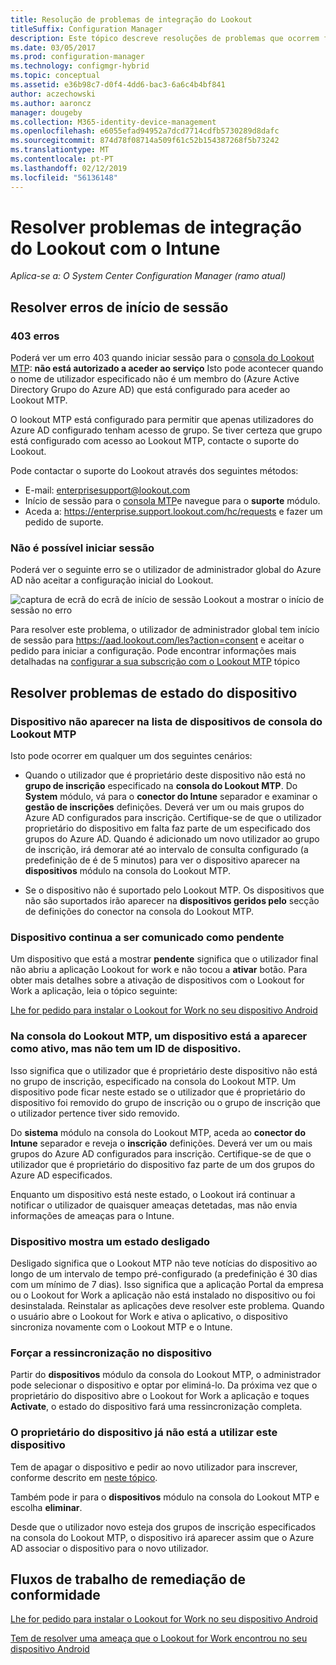 ```yaml
---
title: Resolução de problemas de integração do Lookout
titleSuffix: Configuration Manager
description: Este tópico descreve resoluções de problemas que ocorrem frequentemente com integração do Lookout.
ms.date: 03/05/2017
ms.prod: configuration-manager
ms.technology: configmgr-hybrid
ms.topic: conceptual
ms.assetid: e36b98c7-d0f4-4dd6-bac3-6a6c4b4bf841
author: aczechowski
ms.author: aaroncz
manager: dougeby
ms.collection: M365-identity-device-management
ms.openlocfilehash: e6055efad94952a7dcd7714cdfb5730289d8dafc
ms.sourcegitcommit: 874d78f08714a509f61c52b154387268f5b73242
ms.translationtype: MT
ms.contentlocale: pt-PT
ms.lasthandoff: 02/12/2019
ms.locfileid: "56136148"
---
```

# <a name="troubleshoot-lookout-integration-with-intune"></a>Resolver problemas de integração do Lookout com o Intune

*Aplica-se a: O System Center Configuration Manager (ramo atual)*

## <a name="troubleshoot-login-errors"></a>Resolver erros de início de sessão
### <a name="403-errors"></a>403 erros
Poderá ver um erro 403 quando iniciar sessão para o [consola do Lookout MTP](https://aad.lookout.com): **não está autorizado a aceder ao serviço** Isto pode acontecer quando o nome de utilizador especificado não é um membro do (Azure Active Directory Grupo do Azure AD) que está configurado para aceder ao Lookout MTP.

O lookout MTP está configurado para permitir que apenas utilizadores do Azure AD configurado tenham acesso de grupo. Se tiver certeza que grupo está configurado com acesso ao Lookout MTP, contacte o suporte do Lookout.

Pode contactar o suporte do Lookout através dos seguintes métodos:

* E-mail: enterprisesupport@lookout.com
* Início de sessão para o [consola MTP](http://aad.lookout.com)e navegue para o **suporte** módulo.
* Aceda a: https://enterprise.support.lookout.com/hc/requests e fazer um pedido de suporte.

### <a name="unable-to-sign-in"></a>Não é possível iniciar sessão
Poderá ver o seguinte erro se o utilizador de administrador global do Azure AD não aceitar a configuração inicial do Lookout.

![captura de ecrã do ecrã de início de sessão Lookout a mostrar o início de sessão no erro](media/lookout-consent-not-accepted-error.png)

Para resolver este problema, o utilizador de administrador global tem início de sessão para https://aad.lookout.com/les?action=consent e aceitar o pedido para iniciar a configuração. Pode encontrar informações mais detalhadas na [configurar a sua subscrição com o Lookout MTP](set-up-your-subscription-with-lookout.md) tópico

## <a name="troubleshoot-device-status-issues"></a>Resolver problemas de estado do dispositivo

### <a name="device-not-showing-up-in-the-lookout-mtp-console-device-list"></a>Dispositivo não aparecer na lista de dispositivos de consola do Lookout MTP

Isto pode ocorrer em qualquer um dos seguintes cenários:
* Quando o utilizador que é proprietário deste dispositivo não está no **grupo de inscrição** especificado na **consola do Lookout MTP**.  Do **System** módulo, vá para o **conector do Intune** separador e examinar o **gestão de inscrições** definições.  Deverá ver um ou mais grupos do Azure AD configurados para inscrição.  Certifique-se de que o utilizador proprietário do dispositivo em falta faz parte de um especificado dos grupos do Azure AD.  Quando é adicionado um novo utilizador ao grupo de inscrição, irá demorar até ao intervalo de consulta configurado (a predefinição de é de 5 minutos) para ver o dispositivo aparecer na **dispositivos** módulo na consola do Lookout MTP.

* Se o dispositivo não é suportado pelo Lookout MTP.  Os dispositivos que não são suportados irão aparecer na **dispositivos geridos pelo** secção de definições do conector na consola do Lookout MTP.

### <a name="device-continues-to-be-reported-as-pending"></a>Dispositivo continua a ser comunicado como **pendente**

Um dispositivo que está a mostrar **pendente** significa que o utilizador final não abriu a aplicação Lookout for work e não tocou a **ativar** botão. Para obter mais detalhes sobre a ativação de dispositivos com o Lookout for Work a aplicação, leia o tópico seguinte:

[Lhe for pedido para instalar o Lookout for Work no seu dispositivo Android ](http://docs.microsoft.com/intune/enduser/you-are-prompted-to-install-lookout-for-work-android)

### <a name="in-the-lookout-mtp-console-a-device-is-showing-as-active-but-does-not-have-a-device-id"></a>Na consola do Lookout MTP, um dispositivo está a aparecer como ativo, mas não tem um ID de dispositivo.
Isso significa que o utilizador que é proprietário deste dispositivo não está no grupo de inscrição, especificado na consola do Lookout MTP.   Um dispositivo pode ficar neste estado se o utilizador que é proprietário do dispositivo foi removido do grupo de inscrição ou o grupo de inscrição que o utilizador pertence tiver sido removido.

Do **sistema** módulo na consola do Lookout MTP, aceda ao **conector do Intune** separador e reveja o **inscrição** definições.  Deverá ver um ou mais grupos do Azure AD configurados para inscrição.  Certifique-se de que o utilizador que é proprietário do dispositivo faz parte de um dos grupos do Azure AD especificados.

Enquanto um dispositivo está neste estado, o Lookout irá continuar a notificar o utilizador de quaisquer ameaças detetadas, mas não envia informações de ameaças para o Intune.

### <a name="device-shows-disconnected-state"></a>Dispositivo mostra um estado desligado

Desligado significa que o Lookout MTP não teve notícias do dispositivo ao longo de um intervalo de tempo pré-configurado (a predefinição é 30 dias com um mínimo de 7 dias). Isso significa que a aplicação Portal da empresa ou o Lookout for Work a aplicação não está instalado no dispositivo ou foi desinstalada. Reinstalar as aplicações deve resolver este problema. Quando o usuário abre o Lookout for Work e ativa o aplicativo, o dispositivo sincroniza novamente com o Lookout MTP e o Intune.

### <a name="forcing-a-resync-on-the-device"></a>Forçar a ressincronização no dispositivo
Partir do **dispositivos** módulo da consola do Lookout MTP, o administrador pode selecionar o dispositivo e optar por eliminá-lo.   Da próxima vez que o proprietário do dispositivo abre o Lookout for Work a aplicação e toques **Activate**, o estado do dispositivo fará uma ressincronização completa.

### <a name="the-owner-of-the-device-is-no-longer-using-this-device"></a>O proprietário do dispositivo já não está a utilizar este dispositivo
Tem de apagar o dispositivo e pedir ao novo utilizador para inscrever, conforme descrito em [neste tópico](https://docs.microsoft.com/sccm/mdm/deploy-use/wipe-lock-reset-devices#full-wipe).


Também pode ir para o **dispositivos** módulo na consola do Lookout MTP e escolha **eliminar**.

Desde que o utilizador novo esteja dos grupos de inscrição especificados na consola do Lookout MTP, o dispositivo irá aparecer assim que o Azure AD associar o dispositivo para o novo utilizador.

## <a name="compliance-remediation-workflows"></a>Fluxos de trabalho de remediação de conformidade
[Lhe for pedido para instalar o Lookout for Work no seu dispositivo Android]( http://docs.microsoft.com/intune/enduser/you-are-prompted-to-install-lookout-for-work-android)

[Tem de resolver uma ameaça que o Lookout for Work encontrou no seu dispositivo Android ](http://docs.microsoft.com/intune/enduser/you-need-to-resolve-a-threat-found-by-lookout-for-work-android)
